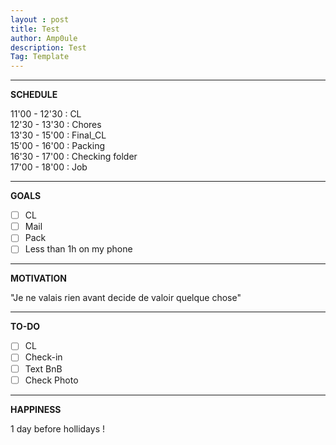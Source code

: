 ```yaml
---
layout : post
title: Test
author: Amp0ule
description: Test
Tag: Template
---
```


*****
**SCHEDULE**

11'00 - 12'30 : CL  
12'30 - 13'30 : Chores      
13'30 - 15'00 : Final_CL     
15'00 - 16'00 : Packing     
16'30 - 17'00 : Checking folder   
17'00 - 18'00 : Job   

*****
**GOALS**

- [ ] CL
- [ ] Mail
- [ ] Pack
- [ ] Less than 1h on my phone

*****
**MOTIVATION**

"Je ne valais rien avant decide de valoir quelque chose"

*****
**TO-DO**

- [ ] CL
- [ ] Check-in
- [ ] Text BnB
- [ ] Check Photo

*****
**HAPPINESS**

1 day before hollidays !
